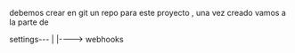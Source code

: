 debemos crear en git un repo para este proyecto , una vez creado vamos a la parte de

settings---
          |
          |----> webhooks
